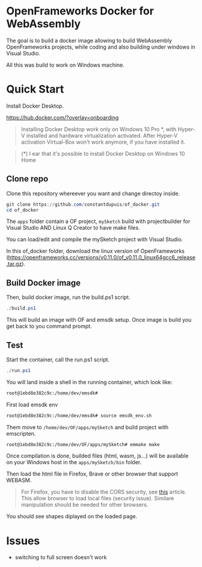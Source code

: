 # OpenFrameworks Docker for WebAssembly

The goal is to build a docker image allowing to build WebAssembly OpenFrameworks projects, while coding and also building under windows in Visual Studio.

All this was build to work on Windows machine.

# Quick Start

Install Docker Desktop.

https://hub.docker.com/?overlay=onboarding

> Installing Docker Desktop work only on Windows 10 Pro \*, with Hyper-V installed and hardware virtualization activated. After Hyper-V activation Virtual-Box won't work anymore, if you have installed it.

> (\*) I ear that it's possible to install Docker Desktop on Windows 10 Home

## Clone repo

Clone this repository whereever you want and change directoy inside.

```powershell
git clone https://github.com/constantdupuis/of_docker.git
cd of_docker
```

The `apps` folder contain a OF project, `mySketch` build with projectbuilder for Visual Studio AND Linux Q Creator to have make files.

You can load/edit and compile the mySketch project with Visual Studio.

In this of_docker folder, download the linux version of OpenFrameworks (https://openframeworks.cc/versions/v0.11.0/of_v0.11.0_linux64gcc6_release.tar.gz).

## Build Docker image

Then, build docker image, run the build.ps1 script.

```powershell
./build.ps1
```

This will build an image with OF and emsdk setup.
Once image is build you get back to you command prompt.

## Test

Start the container, call the run.ps1 script.

```powershell
./run.ps1
```

You will land inside a shell in the running container, which look like:

```bash
root@1ebd8e382c9c:/home/dev/emsdk#
```

First load emsdk env

```bash
root@1ebd8e382c9c:/home/dev/emsdk# source emsdk_env.sh
```

Them move to `/home/dev/OF/apps/mySketch` and build project with emscripten.

```bash
root@1ebd8e382c9c:/home/dev/OF/apps/mySketch# emmake make
```

Once compilation is done, builded files (html, wasm, js...) will be available on your Windows host in the `apps/mySketch/bin` folder.

Then load the html file in Firefox, Brave or other browser that support WEBASM.

> For Firefox, you have to disable the CORS security, see [this](http://testingfreak.com/how-to-fix-cross-origin-request-security-cors-error-in-firefox-chrome-and-ie/) article. This allow browser to load local files (security issue). Similare manipulation should be needed for other browsers.

You should see shapes diplayed on the loaded page.

# Issues

- switching to full screen doesn't work

